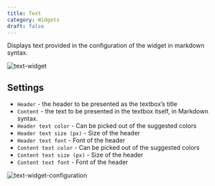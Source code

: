 ```yaml
---
title: Text
category: Widgets
draft: false
---
```

Displays text provided in the configuration of the widget in markdown syntax.

![text-widget]( /images/ui/widgets/text_widget_content.png )


## Settings

* `Header` - the header to be presented as the textbox’s title
* `Content` - the text to be presented in the textbox itself, in Markdown syntax.
* `Header text color` - Can be picked out of the suggested colors
* `Header text size (px)` - Size of the header
* `Header text font` - Font of the header
* `Content text color` - Can be picked out of the suggested colors
* `Content text size (px)` - Size of the header
* `Content text font` - Font of the header

![text-widget-configuration]( /images/ui/widgets/text_widget_configuration.png )
